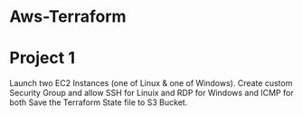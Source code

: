 # Aws-Terraform

Project 1
=========

Launch two EC2 Instances (one of Linux & one of Windows).
Create custom Security Group and allow SSH for Linuix and RDP for Windows and ICMP for both
Save the Terraform State file to S3 Bucket.
